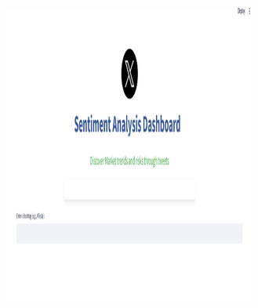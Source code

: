<img src="https://github.com/dharmik2000/Tweeter_Sentiment/blob/main/Front%20End/Front_1.png" alt="Girl in a jacket" width="500" height="600">
